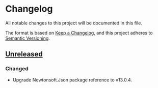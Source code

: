 # Changelog

All notable changes to this project will be documented in this file.

The format is based on [Keep a Changelog](https://keepachangelog.com/en/1.1.0/),
and this project adheres to [Semantic Versioning](https://semver.org/spec/v2.0.0.html).

## [Unreleased]

### Changed

- Upgrade Newtonsoft.Json package reference to v13.0.4.

[Unreleased]: https://github.com/atata-framework/atata-configuration-json/compare/v3.0.0...HEAD
